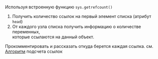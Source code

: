 Используя встроенную функцию `sys.getrefcount()` 
1. Получить количество ссылок на первый элемент списка (атрибут `head`)
2. От каждого узла списка получить информацию о количестве переменных,  
   которые ссылаются на данный объект. 
   
Прокомментировать и рассказать откуда берется каждая ссылка.
см. [Алгоритм](https://colab.research.google.com/drive/12UErjm9lm31DPEFSxcyrH47LUX5oRwyH#scrollTo=jxYLDA_KDPv6) подсчета ссылок 
